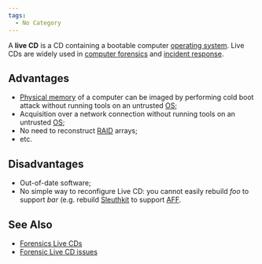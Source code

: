 ```yaml
---
tags:
  - No Category
---
```

A **live CD** is a CD containing a bootable computer [operating
system](operating_system.md). Live CDs are widely used in
[computer forensics](computer_forensics.md) and [incident
response](incident_response.md).

## Advantages

- [Physical memory](physical_memory.md) of a computer can be
  imaged by performing cold boot attack without running tools on an
  untrusted [OS](os.md);
- Acquisition over a network connection without running tools on an
  untrusted [OS](os.md);
- No need to reconstruct [RAID](raid.md) arrays;
- etc.

## Disadvantages

- Out-of-date software;
- No simple way to reconfigure Live CD: you cannot easily rebuild *foo*
  to support *bar* (e.g. rebuild [Sleuthkit](sleuthkit.md) to
  support [AFF](aff.md).

## See Also

- [Forensics Live CDs](:category:live_cd.md)
- [Forensic Live CD issues](forensic_live_cd_issues.md)